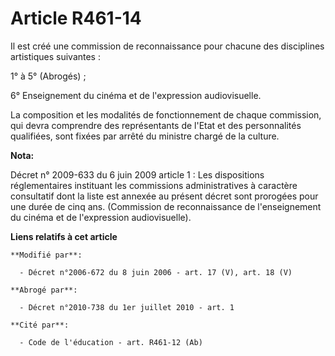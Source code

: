 # Article R461-14

Il est créé une commission de reconnaissance pour chacune des disciplines artistiques suivantes :

1° à 5° (Abrogés) ;

6° Enseignement du cinéma et de l'expression audiovisuelle.

La composition et les modalités de fonctionnement de chaque commission, qui devra comprendre des représentants de l'Etat et
des personnalités qualifiées, sont fixées par arrêté du ministre chargé de la culture.

**Nota:**

Décret n° 2009-633 du 6 juin 2009 article 1 : Les dispositions réglementaires instituant les commissions administratives à
caractère consultatif dont la liste est annexée au présent décret sont prorogées pour une durée de cinq ans. (Commission de
reconnaissance de l'enseignement du cinéma et de l'expression audiovisuelle).

**Liens relatifs à cet article**

	**Modifié par**:

	  - Décret n°2006-672 du 8 juin 2006 - art. 17 (V), art. 18 (V)

	**Abrogé par**:

	  - Décret n°2010-738 du 1er juillet 2010 - art. 1

	**Cité par**:

	  - Code de l'éducation - art. R461-12 (Ab)
